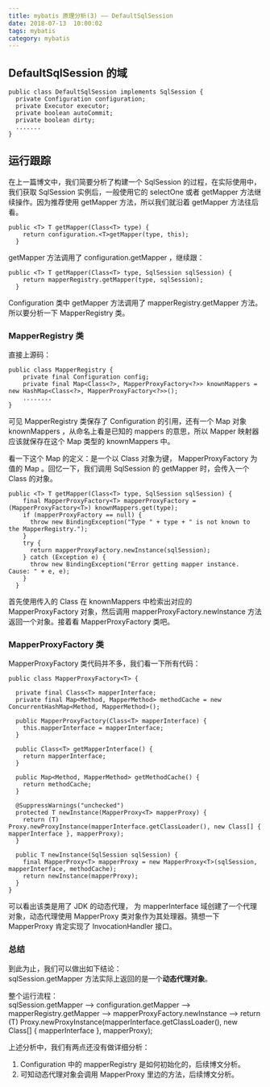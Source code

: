 ```yaml
---
title: mybatis 原理分析(3) —— DefaultSqlSession
date: 2018-07-13  10:00:02
tags: mybatis
category: mybatis
---
```


## DefaultSqlSession 的域
    public class DefaultSqlSession implements SqlSession {
      private Configuration configuration;
      private Executor executor;
      private boolean autoCommit;
      private boolean dirty;
      .......
    }

## 运行跟踪
在上一篇博文中，我们简要分析了构建一个 SqlSession 的过程，在实际使用中，我们获取 SqlSession 实例后，一般使用它的 selectOne 或者 getMapper 方法继续操作。因为推荐使用 getMapper 方法，所以我们就沿着 getMapper 方法往后看。

    public <T> T getMapper(Class<T> type) {
        return configuration.<T>getMapper(type, this);
      }
getMapper 方法调用了 configuration.getMapper ，继续跟：
    
    public <T> T getMapper(Class<T> type, SqlSession sqlSession) {
        return mapperRegistry.getMapper(type, sqlSession);
      }
Configuration 类中 getMapper 方法调用了 mapperRegistry.getMapper 方法。所以要分析一下 MapperRegistry 类。

### MapperRegistry 类
直接上源码：
    
    public class MapperRegistry {
        private final Configuration config;
        private final Map<Class<?>, MapperProxyFactory<?>> knownMappers = new HashMap<Class<?>, MapperProxyFactory<?>>();
        ........
    }
可见 MapperRegistry 类保存了 Configuration 的引用，还有一个 Map 对象 knownMappers ，从命名上看是已知的 mappers 的意思，所以 Mapper 映射器应该就保存在这个 Map 类型的 knownMappers 中。

看一下这个 Map 的定义：是一个以 Class 对象为键， MapperProxyFactory 为值的 Map 。回忆一下，我们调用 SqlSession 的 getMapper 时，会传入一个 Class 的对象。

    public <T> T getMapper(Class<T> type, SqlSession sqlSession) {
        final MapperProxyFactory<T> mapperProxyFactory = (MapperProxyFactory<T>) knownMappers.get(type);
        if (mapperProxyFactory == null) {
          throw new BindingException("Type " + type + " is not known to the MapperRegistry.");
        }
        try {
          return mapperProxyFactory.newInstance(sqlSession);
        } catch (Exception e) {
          throw new BindingException("Error getting mapper instance. Cause: " + e, e);
        }
      }
首先使用传入的 Class 在 knownMappers 中检索出对应的 MapperProxyFactory 对象，然后调用 mapperProxyFactory.newInstance 方法返回一个对象。接着看 MapperProxyFactory 类吧。

### MapperProxyFactory 类
MapperProxyFactory 类代码并不多，我们看一下所有代码：

    public class MapperProxyFactory<T> {

      private final Class<T> mapperInterface;
      private final Map<Method, MapperMethod> methodCache = new ConcurrentHashMap<Method, MapperMethod>();

      public MapperProxyFactory(Class<T> mapperInterface) {
        this.mapperInterface = mapperInterface;
      }

      public Class<T> getMapperInterface() {
        return mapperInterface;
      }

      public Map<Method, MapperMethod> getMethodCache() {
        return methodCache;
      }

      @SuppressWarnings("unchecked")
      protected T newInstance(MapperProxy<T> mapperProxy) {
        return (T) Proxy.newProxyInstance(mapperInterface.getClassLoader(), new Class[] { mapperInterface }, mapperProxy);
      }

      public T newInstance(SqlSession sqlSession) {
        final MapperProxy<T> mapperProxy = new MapperProxy<T>(sqlSession, mapperInterface, methodCache);
        return newInstance(mapperProxy);
      }
    }
可以看出该类是用了 JDK 的动态代理， 为 mapperInterface 域创建了一个代理对象，动态代理使用 MapperProxy 类对象作为其处理器。猜想一下 MapperProxy 肯定实现了 InvocationHandler 接口。


### 总结
到此为止，我们可以做出如下结论：   
sqlSession.getMapper 方法实际上返回的是一个**动态代理对象**。

整个运行流程：   
sqlSession.getMapper --> configuration.getMapper --> mapperRegistry.getMapper --> mapperProxyFactory.newInstance --> return (T) Proxy.newProxyInstance(mapperInterface.getClassLoader(), new Class[] { mapperInterface }, mapperProxy);

上述分析中，我们有两点还没有做详细分析：  

1. Configuration 中的 mapperRegistry 是如何初始化的，后续博文分析。
2. 可知动态代理对象会调用 MapperProxy 里边的方法，后续博文分析。





  



